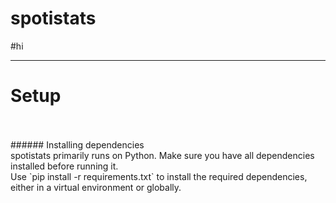 # spotistats 
#hi

***

# Setup 
<br>

<br>
###### Installing dependencies
<br>
spotistats primarily runs on Python. Make sure you have all dependencies installed before running it.
<br>
Use `pip install -r requirements.txt` to install the required dependencies, either in a virtual environment or globally.
